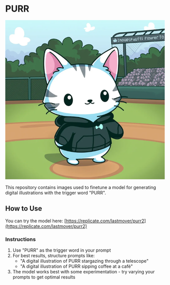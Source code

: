 # PURR

![purr](banner.png)

This repository contains images used to finetune a model for generating digital illustrations with the trigger word "PURR".

## How to Use
You can try the model here: [https://replicate.com/lastmover/purr2](https://replicate.com/lastmover/purr2)

### Instructions
1. Use "PURR" as the trigger word in your prompt
2. For best results, structure prompts like:
   - "A digital illustration of PURR stargazing through a telescope"
   - "A digital illustration of PURR sipping coffee at a café"
3. The model works best with some experimentation - try varying your prompts to get optimal results